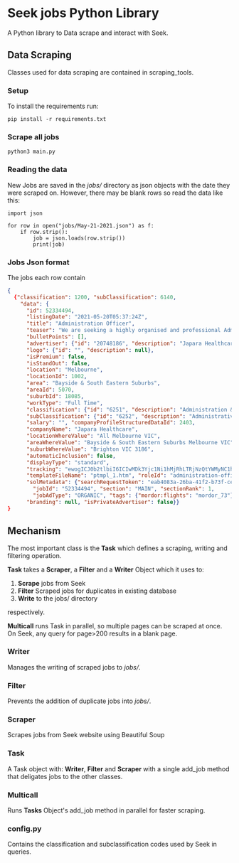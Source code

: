 # Seek jobs Python Library

A Python library to Data scrape and interact with Seek. 

## Data Scraping
Classes used for data scraping are contained in scraping_tools. 

### Setup
To install the requirements run:

    pip install -r requirements.txt

### Scrape all jobs
    python3 main.py

### Reading the data
New Jobs are saved in the *jobs/* directory as json objects with the date they were scraped on.
However, there may be blank rows so read the data like this:
    
    import json

    for row in open("jobs/May-21-2021.json") as f:
        if row.strip():
            job = json.loads(row.strip())
            print(job)

### Jobs Json format
The jobs each row contain

```json
{
  {"classification": 1200, "subClassification": 6140, 
    "data": {
      "id": 52334494, 
      "listingDate": "2021-05-20T05:37:24Z", 
      "title": "Administration Officer", 
      "teaser": "We are seeking a highly organised and professional Admin Officer to provide general administration support to our team.", 
      "bulletPoints": [], 
      "advertiser": {"id": "20748186", "description": "Japara Healthcare"}, 
      "logo": {"id": "", "description": null}, 
      "isPremium": false, 
      "isStandOut": false, 
      "location": "Melbourne", 
      "locationId": 1002, 
      "area": "Bayside & South Eastern Suburbs", 
      "areaId": 5070, 
      "suburbId": 18085, 
      "workType": "Full Time", 
      "classification": {"id": "6251", "description": "Administration & Office Support"}, 
      "subClassification": {"id": "6252", "description": "Administrative Assistants"}, 
      "salary": "", "companyProfileStructuredDataId": 2403, 
      "companyName": "Japara Healthcare", 
      "locationWhereValue": "All Melbourne VIC", 
      "areaWhereValue": "Bayside & South Eastern Suburbs Melbourne VIC", 
      "suburbWhereValue": "Brighton VIC 3186", 
      "automaticInclusion": false, 
      "displayType": "standard", 
      "tracking": "ewogICJ0b2tlbiI6ICIwMDk3Yjc1Ni1hMjRhLTRjNzQtYWMyNC1hMjhmNDRiZGQ2MWZfMSIKfQ==", 
      "templateFileName": "ptmpl_1.htm", "roleId": "administration-officer", 
      "solMetadata": {"searchRequestToken": "eab4083a-26ba-41f2-b73f-cea1bfb56cd5",
        "jobId": "52334494", "section": "MAIN", "sectionRank": 1, 
        "jobAdType": "ORGANIC", "tags": {"mordor:flights": "mordor_73"}}, 
      "branding": null, "isPrivateAdvertiser": false}}
}
```




## Mechanism
The most important class is the **Task** which defines a scraping, writing and filtering operation.


**Task** takes a **Scraper**, a **Filter** and a **Writer** Object which it uses to:
1. **Scrape** jobs from Seek
2. **Filter** Scraped jobs for duplicates in existing database
3. **Write** to the jobs/ directory

respectively.

**Multicall** runs Task in parallel, so multiple pages can be scraped at once. On Seek, any query for page>200 results in 
a blank page.

### Writer
Manages the writing of scraped jobs to *jobs/*.

### Filter
Prevents the addition of duplicate jobs into *jobs/*.

### Scraper
Scrapes jobs from Seek website using Beautiful Soup

### Task
A Task object with: **Writer**, **Filter** and **Scraper** with a single add_job method that deligates jobs to the other classes.

### Multicall
Runs **Tasks** Object's add_job method in parallel for faster scraping.

### config.py
Contains the classification and subclassification codes used by Seek in queries.
